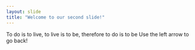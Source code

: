 ```yaml
---
layout: slide
title: "Welcome to our second slide!"
---
```

To do is to live, to live is to be, therefore to do is to be
Use the left arrow to go back!
